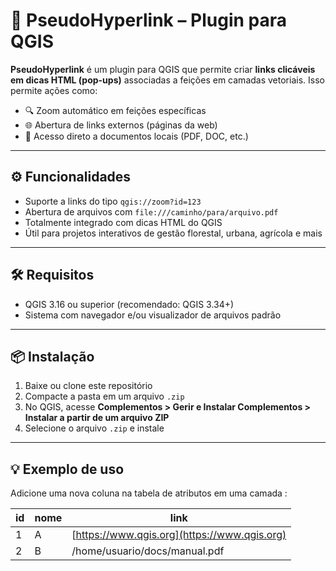# 🔗 PseudoHyperlink – Plugin para QGIS

**PseudoHyperlink** é um plugin para QGIS que permite criar **links clicáveis em dicas HTML (pop-ups)** associadas a feições em camadas vetoriais. Isso permite ações como:

- 🔍 Zoom automático em feições específicas
- 🌐 Abertura de links externos (páginas da web)
- 📄 Acesso direto a documentos locais (PDF, DOC, etc.)

---

## ⚙️ Funcionalidades

- Suporte a links do tipo `qgis://zoom?id=123`
- Abertura de arquivos com `file:///caminho/para/arquivo.pdf`
- Totalmente integrado com dicas HTML do QGIS
- Útil para projetos interativos de gestão florestal, urbana, agrícola e mais

---

## 🛠️ Requisitos

- QGIS 3.16 ou superior (recomendado: QGIS 3.34+)
- Sistema com navegador e/ou visualizador de arquivos padrão

---

## 📦 Instalação

1. Baixe ou clone este repositório
2. Compacte a pasta em um arquivo `.zip`
3. No QGIS, acesse **Complementos > Gerir e Instalar Complementos > Instalar a partir de um arquivo ZIP**
4. Selecione o arquivo `.zip` e instale

---

## 💡 Exemplo de uso

Adicione uma nova coluna na tabela de atributos em uma camada :

| id | nome | link                                         |
| -- | ---- | -------------------------------------------- |
| 1  | A    | [https://www.qgis.org](https://www.qgis.org) |
| 2  | B    | /home/usuario/docs/manual.pdf                |

